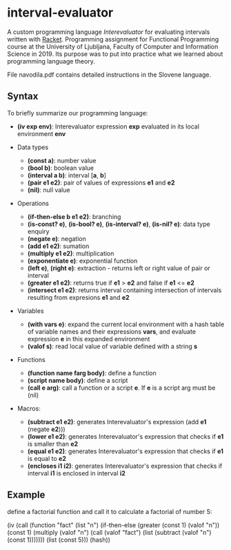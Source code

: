 # interval-evaluator

A custom programming language *Interevaluator* for evaluating intervals written with [Racket](https://racket-lang.org/). Programming assignment for Functional Programming course at the University of Ljubljana, Faculty of Computer and Information Science in 2019. Its purpose was to put into practice what we learned about programming language theory.

File navodila.pdf contains detailed instructions in the Slovene language. 

## Syntax
To briefly summarize our programming language:

* **(iv exp env)**: Interevaluator expression **exp** evaluated in its local environment **env**

* Data types
  * **(const a)**: number value
  * **(bool b)**: boolean value
  * **(interval a b)**: interval [**a**, **b**]
  * **(pair e1 e2)**: pair of values of expressions **e1** and **e2**
  * **(nil)**: null value
  
* Operations
  * **(if-then-else b e1 e2)**: branching
  * **(is-const? e)**, **(is-bool? e)**, **(is-interval? e)**, **(is-nil? e)**: data type enquiry
  * **(negate e)**: negation
  * **(add e1 e2)**: sumation
  * **(multiply e1 e2)**: multiplication
  * **(exponentiate e)**: exponential function
  * **(left e)**, **(right e)**: extraction - returns left or right value of pair or interval
  * **(greater e1 e2)**: returns true if **e1** > **e2** and false if **e1** <= **e2**
  * **(intersect e1 e2)**: returns interval containing intersection of intervals resulting from expresions **e1** and **e2**
  
* Variables
  * **(with vars e)**: expand the current local environment with a hash table of variable names and their expressions **vars**, and evaluate expression **e** in this expanded environment
  * **(valof s)**: read local value of variable defined with a string **s**

* Functions
  * **(function name farg body)**: define a function
  * **(script name body)**: define a script
  * **(call e arg)**: call a function or a script **e**. If **e** is a script arg must be (nil)
  
* Macros:
  * **(subtract e1 e2)**: generates Interevaluator's expression (add **e1** (negate **e2**)))
  * **(lower e1 e2)**: generates Interevaluator's expression that checks if **e1** is smaller than **e2**
  * **(equal e1 e2)**: generates Interevaluator's expression that checks if **e1** is equal to **e2**
  * **(encloses i1 i2)**: generates Interevaluator's expression that checks if interval **i1** is enclosed in interval **i2**


## Example

define a factorial function and call it to calculate a factorial of number 5:

(iv (call
        (function "fact" (list "n")
            (if-then-else (greater (const 1) (valof "n"))
                (const 1)
                (multiply (valof "n") (call (valof "fact") (list (subtract (valof "n") (const 1)))))))
        (list (const 5)))
    (hash))
